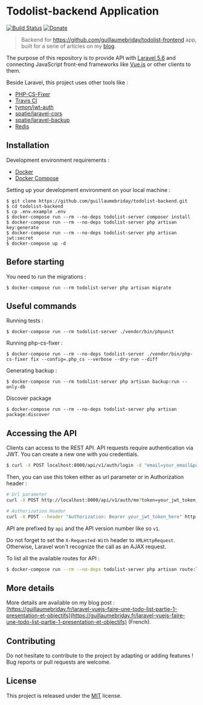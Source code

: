 # Todolist-backend Application

[![Build Status](https://travis-ci.org/guillaumebriday/todolist-backend.svg?branch=master)](https://travis-ci.org/guillaumebriday/todolist-backend)
[![Donate](https://img.shields.io/badge/Donate-PayPal-green.svg)](https://www.paypal.me/guillaumebriday)

> Backend for https://github.com/guillaumebriday/todolist-frontend app, built for a serie of articles on my [blog](https://guillaumebriday.fr/).

The purpose of this repository is to provide API with [Laravel 5.6](http://laravel.com/) and connecting JavaScript front-end frameworks like [Vue.js](https://vuejs.org) or other clients to them.

Beside Laravel, this project uses other tools like :

- [PHP-CS-Fixer](https://github.com/FriendsOfPhp/PHP-CS-Fixer)
- [Travis CI](https://travis-ci.org/)
- [tymon/jwt-auth](https://github.com/tymondesigns/jwt-auth)
- [spatie/laravel-cors](https://github.com/spatie/laravel-cors)
- [spatie/laravel-backup](https://github.com/spatie/laravel-backup)
- [Redis](https://redis.io/)

## Installation

Development environment requirements :
- [Docker](https://www.docker.com)
- [Docker Compose](https://docs.docker.com/compose/install/)

Setting up your development environment on your local machine :
```
$ git clone https://github.com/guillaumebriday/todolist-backend.git
$ cd todolist-backend
$ cp .env.example .env
$ docker-compose run --rm --no-deps todolist-server composer install
$ docker-compose run --rm --no-deps todolist-server php artisan key:generate
$ docker-compose run --rm --no-deps todolist-server php artisan jwt:secret
$ docker-compose up -d
```

## Before starting
You need to run the migrations :
```
$ docker-compose run --rm todolist-server php artisan migrate
```

## Useful commands
Running tests :
```
$ docker-compose run --rm todolist-server ./vendor/bin/phpunit
```

Running php-cs-fixer :
```
$ docker-compose run --rm --no-deps todolist-server ./vendor/bin/php-cs-fixer fix --config=.php_cs --verbose --dry-run --diff
```

Generating backup :
```
$ docker-compose run --rm todolist-server php artisan backup:run --only-db
```

Discover package
```
$ docker-compose run --rm --no-deps todolist-server php artisan package:discover
```

## Accessing the API

Clients can access to the REST API. API requests require authentication via JWT. You can create a new one with you credentials.

```bash
$ curl -X POST localhost:8000/api/v1/auth/login -d "email=your_email&password=your_password"
```

Then, you can use this token either as url parameter or in Authorization header :

```bash
# Url parameter
curl -X POST http://localhost:8000/api/v1/auth/me?token=your_jwt_token_here

# Authorization Header
curl -X POST --header "Authorization: Bearer your_jwt_token_here" http://localhost:8000/api/v1/auth/me
```

API are prefixed by ```api``` and the API version number like so ```v1```.

Do not forget to set the ```X-Requested-With``` header to ```XMLHttpRequest```. Otherwise, Laravel won't recognize the call as an AJAX request.

To list all the available routes for API :

```bash
$ docker-compose run --rm --no-deps todolist-server php artisan route:list
```

## More details

More details are available on my blog post : [https://guillaumebriday.fr/laravel-vuejs-faire-une-todo-list-partie-1-presentation-et-objectifs](https://guillaumebriday.fr/laravel-vuejs-faire-une-todo-list-partie-1-presentation-et-objectifs) (French).

## Contributing

Do not hesitate to contribute to the project by adapting or adding features ! Bug reports or pull requests are welcome.

## License

This project is released under the [MIT](http://opensource.org/licenses/MIT) license.
